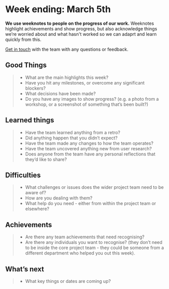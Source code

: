 # Week ending: March 5th 

**We use weeknotes to people on the progress of our work.**
Weeknotes highlight achievements and show progress, but also acknowledge things we’re worried about and what hasn't worked so we can adaprt and learn quickly from this.

[Get in touch](mailto:victoria.hutchinson1@nhs.net) with the team with any questions or feedback.

## Good Things

> - What are the main highlights this week?
> - Have you hit any milestones, or overcome any significant blockers? 
> - What decisions have been made? 
> - Do you have any images to show progress? (e.g. a photo from a workshop, or a screenshot of something that’s been built?)

## Learned things

> - Have the team learned anything from a retro?
> - Did anything happen that you didn’t expect?
> - Have the team made any changes to how the team operates?
> - Have the team uncovered anything new from user research?
> - Does anyone from the team have any personal reflections that they’d like to share?

## Difficulties

> - What challenges or issues does the wider project team need to be aware of?
> - How are you dealing with them?
> - What help do you need - either from within the project team or elsewhere?

## Achievements

> - Are there any team achievements that need recognising?
> - Are there any individuals you want to recognise? (they don’t need to be inside the core project team - they could be someone from a different department who helped you out this week).

## What’s next

> - What key things or dates are coming up?
